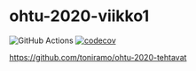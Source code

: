 # ohtu-2020-viikko1

![GitHub Actions](https://github.com/toniramo/ohtu-2020-viikko1/workflows/Java%20CI%20with%20Gradle/badge.svg)
[![codecov](https://codecov.io/gh/toniramo/ohtu-2020-viikko1/branch/main/graph/badge.svg?token=CNIXSGIZOU)](https://codecov.io/gh/toniramo/ohtu-2020-viikko1)

https://github.com/toniramo/ohtu-2020-tehtavat
